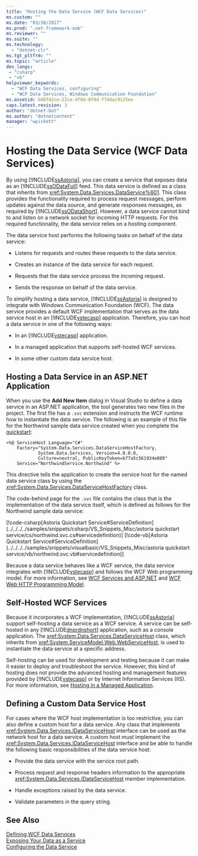 ```yaml
---
title: "Hosting the Data Service (WCF Data Services)"
ms.custom: ""
ms.date: "03/30/2017"
ms.prod: ".net-framework-oob"
ms.reviewer: ""
ms.suite: ""
ms.technology: 
  - "dotnet-clr"
ms.tgt_pltfrm: ""
ms.topic: "article"
dev_langs:
 - "csharp"
 - "vb"
helpviewer_keywords: 
  - "WCF Data Services, configuring"
  - "WCF Data Services, Windows Communication Foundation"
ms.assetid: b48f42ce-22ce-4f8d-8f0d-f7ddac9125ee
caps.latest.revision: 3
author: "dotnet-bot"
ms.author: "dotnetcontent"
manager: "wpickett"
---
```

# Hosting the Data Service (WCF Data Services)
By using [!INCLUDE[ssAstoria](../../../../includes/ssastoria-md.md)], you can create a service that exposes data as an [!INCLUDE[ssODataFull](../../../../includes/ssodatafull-md.md)] feed. This data service is defined as a class that inherits from <xref:System.Data.Services.DataService%601>. This class provides the functionality required to process request messages, perform updates against the data source, and generate responses messages, as required by [!INCLUDE[ssODataShort](../../../../includes/ssodatashort-md.md)]. However, a data service cannot bind to and listen on a network socket for incoming HTTP requests. For this required functionality, the data service relies on a hosting component.  
  
 The data service host performs the following tasks on behalf of the data service:  
  
-   Listens for requests and routes these requests to the data service.  
  
-   Creates an instance of the data service for each request.  
  
-   Requests that the data service process the incoming request.  
  
-   Sends the response on behalf of the data service.  
  
 To simplify hosting a data service, [!INCLUDE[ssAstoria](../../../../includes/ssastoria-md.md)] is designed to integrate with Windows Communication Foundation (WCF). The data service provides a default WCF implementation that serves as the data service host in an [!INCLUDE[vstecasp](../../../../includes/vstecasp-md.md)] application. Therefore, you can host a data service in one of the following ways:  
  
-   In an [!INCLUDE[vstecasp](../../../../includes/vstecasp-md.md)] application.  
  
-   In a managed application that supports self-hosted WCF services.  
  
-   In some other custom data service host.  
  
## Hosting a Data Service in an ASP.NET Application  
 When you use the **Add New Item** dialog in Visual Studio to define a data service in an ASP.NET application, the tool generates two new files in the project. The first file has a `.svc` extension and instructs the WCF runtime how to instantiate the data service. The following is an example of this file for the Northwind sample data service created when you complete the [quickstart](../../../../docs/framework/data/wcf/quickstart-wcf-data-services.md):  
  
```  
<%@ ServiceHost Language="C#"   
    Factory="System.Data.Services.DataServiceHostFactory,   
            System.Data.Services, Version=4.0.0.0,   
            Culture=neutral, PublicKeyToken=b77a5c561934e089"   
    Service="NorthwindService.Northwind" %>   
```  
  
 This directive tells the application to create the service host for the named data service class by using the <xref:System.Data.Services.DataServiceHostFactory> class.  
  
 The code-behind page for the `.svc` file contains the class that is the implementation of the data service itself, which is defined as follows for the Northwind sample data service:  
  
 [!code-csharp[Astoria Quickstart Service#ServiceDefinition](../../../../samples/snippets/csharp/VS_Snippets_Misc/astoria quickstart service/cs/northwind.svc.cs#servicedefinition)]
 [!code-vb[Astoria Quickstart Service#ServiceDefinition](../../../../samples/snippets/visualbasic/VS_Snippets_Misc/astoria quickstart service/vb/northwind.svc.vb#servicedefinition)]  
  
 Because a data service behaves like a WCF service, the data service integrates with [!INCLUDE[vstecasp](../../../../includes/vstecasp-md.md)] and follows the WCF Web programming model. For more information, see [WCF Services and ASP.NET](../../../../docs/framework/wcf/feature-details/wcf-services-and-aspnet.md) and [WCF Web HTTP Programming Model](../../../../docs/framework/wcf/feature-details/wcf-web-http-programming-model.md).  
  
## Self-Hosted WCF Services  
 Because it incorporates a WCF implementation, [!INCLUDE[ssAstoria](../../../../includes/ssastoria-md.md)] support self-hosting a data service as a WCF service. A service can be self-hosted in any [!INCLUDE[dnprdnshort](../../../../includes/dnprdnshort-md.md)] application, such as a console application. The <xref:System.Data.Services.DataServiceHost> class, which inherits from <xref:System.ServiceModel.Web.WebServiceHost>, is used to instantiate the data service at a specific address.  
  
 Self-hosting can be used for development and testing because it can make it easier to deploy and troubleshoot the service. However, this kind of hosting does not provide the advanced hosting and management features provided by [!INCLUDE[vstecasp](../../../../includes/vstecasp-md.md)] or by Internet Information Services (IIS). For more information, see [Hosting in a Managed Application](../../../../docs/framework/wcf/feature-details/hosting-in-a-managed-application.md).  
  
## Defining a Custom Data Service Host  
 For cases where the WCF host implementation is too restrictive, you can also define a custom host for a data service. Any class that implements <xref:System.Data.Services.IDataServiceHost> interface can be used as the network host for a data service. A custom host must implement the <xref:System.Data.Services.IDataServiceHost> interface and be able to handle the following basic responsibilities of the data service host:  
  
-   Provide the data service with the service root path.  
  
-   Process request and response headers information to the appropriate <xref:System.Data.Services.IDataServiceHost> member implementation.  
  
-   Handle exceptions raised by the data service.  
  
-   Validate parameters in the query string.  
  
## See Also  
 [Defining WCF Data Services](../../../../docs/framework/data/wcf/defining-wcf-data-services.md)  
 [Exposing Your Data as a Service](../../../../docs/framework/data/wcf/exposing-your-data-as-a-service-wcf-data-services.md)  
 [Configuring the Data Service](../../../../docs/framework/data/wcf/configuring-the-data-service-wcf-data-services.md)
